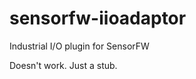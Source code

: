 sensorfw-iioadaptor
===================

Industrial I/O plugin for SensorFW

Doesn't work. Just a stub.
